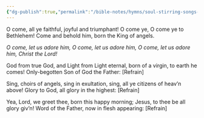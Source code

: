 ```yaml
---
{"dg-publish":true,"permalink":"/bible-notes/hymns/soul-stirring-songs-and-hymns/o-come-all-ye-faithful/","title":"O Come, All Ye Faithful"}
---
```



O come, all ye faithful,
joyful and triumphant!
O come ye, O come ye to Bethlehem!
Come and behold him,
born the King of angels.

*O come, let us adore him,
O come, let us adore him,
O come, let us adore him,
Christ the Lord!*

God from true God, and
Light from Light eternal,
born of a virgin, to earth he comes!
Only-begotten Son of God the Father: [Refrain]

Sing, choirs of angels,
sing in exultation,
sing, all ye citizens of heav’n above!
Glory to God, all glory in the highest: [Refrain]

Yea, Lord, we greet thee,
born this happy morning;
Jesus, to thee be all glory giv’n!
Word of the Father, now in flesh appearing: [Refrain]